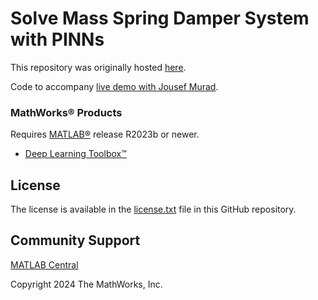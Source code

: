 # Solve Mass Spring Damper System with PINNs

This repository was originally hosted [here](https://github.com/matlab-deep-learning/physics-informed-neural-networks-with-matlab-live-coding-session).

Code to accompany [live demo with Jousef Murad](https://www.youtube.com/watch?v=RTR_RklvAUQ).

### MathWorks&reg; Products

Requires [MATLAB&reg;](https://mathworks.com/products/matlab.html) release R2023b or newer.
* [Deep Learning Toolbox&trade;](https://mathworks.com/products/deep-learning.html)

## License

The license is available in the [license.txt](./license.txt) file in this GitHub repository.

## Community Support
[MATLAB Central](https://www.mathworks.com/matlabcentral)

Copyright 2024 The MathWorks, Inc.